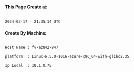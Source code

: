 
   
#### This Page Create at:

```bash

2024-03-17 - 21:35:14 UTC

```

#### Create By Machine:

```bash

Host Name : fv-az842-947

platform  : Linux-6.5.0-1016-azure-x86_64-with-glibc2.35

Ip Local  : 10.1.0.75

```

